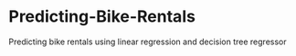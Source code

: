 # Predicting-Bike-Rentals
Predicting bike rentals using linear regression and decision tree regressor

